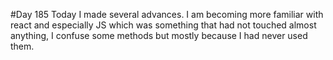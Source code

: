 #Day 185
Today I made several advances.
I am becoming more familiar with react and especially JS which was something that had not touched almost anything, I confuse some methods but mostly because I had never used them.